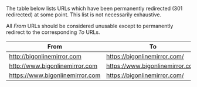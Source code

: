 The table below lists URLs which have been permanently redirected (301
redirected) at some point. This list is not necessarily exhaustive.

All *From* URLs should be considered unusable except to permanently redirect to
the corresponding *To* URLs.

<table>
    <thead>
        <tr>
            <th>From</th>
            <th>To</th>
        </tr>
    </thead>
    <tbody>
        <tr>
            <td><a href="http://bigonlinemirror.com">http://bigonlinemirror.com</a></td>
            <td><a href="https://bigonlinemirror.com/">https://bigonlinemirror.com/</a></td>
        </tr>
        <tr>
            <td><a href="http://www.bigonlinemirror.com">http://www.bigonlinemirror.com</a></td>
            <td><a href="https://www.bigonlinemirror.com/">https://www.bigonlinemirror.com/</a></td>
        </tr>
        <tr>
            <td><a href="https://www.bigonlinemirror.com">https://www.bigonlinemirror.com</a></td>
            <td><a href="https://bigonlinemirror.com/">https://bigonlinemirror.com/</a></td>
        </tr>
    </tbody>
</table>
